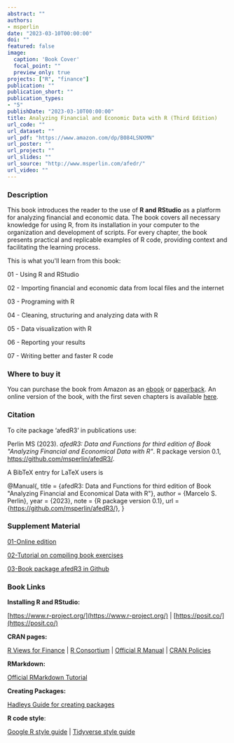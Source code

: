 ```yaml
---
abstract: ""
authors:
- msperlin
date: "2023-03-10T00:00:00"
doi: ""
featured: false
image:
  caption: 'Book Cover'
  focal_point: ""
  preview_only: true
projects: ["R", "finance"]
publication: ""
publication_short: ""
publication_types:
- "5"
publishDate: "2023-03-10T00:00:00"
title: Analyzing Financial and Economic Data with R (Third Edition)
url_code: ""
url_dataset: ""
url_pdf: "https://www.amazon.com/dp/B084LSNXMN"
url_poster: ""
url_project: ""
url_slides: ""
url_source: "http://www.msperlin.com/afedr/"
url_video: ""
---
```


### Description

This book introduces the reader to the use of **R and RStudio** as a platform for analyzing financial and economic data. The book covers all necessary knowledge for using R, from its installation in your computer to the organization and development of scripts. For every chapter, the book presents practical and replicable examples of R code, providing context and facilitating the learning process. 

This is what you'll learn from this book:

01 - Using R and RStudio

02 - Importing financial and economic data from local files and the internet

03 - Programing with R

04 - Cleaning, structuring and analyzing data with R

05 - Data visualization with R

06 - Reporting your results

07 - Writing better and faster R code


### Where to buy it

You can purchase the book from Amazon as an [ebook](https://www.amazon.com/dp/B084LSNXMN) or [paperback](https://www.amazon.com/dp/171062731X). An online version of the book, with the first seven chapters is available [here](https://www.msperlin.com/afedr/).

### Citation

To cite package ‘afedR3’ in publications use:

  Perlin MS (2023). _afedR3: Data and Functions
  for third edition of Book "Analyzing Financial
  and Economical Data with R"_. R package version
  0.1, <https://github.com/msperlin/afedR3/>.

A BibTeX entry for LaTeX users is

  @Manual{,
    title = {afedR3: Data and Functions for third edition of Book "Analyzing Financial and Economical Data with R"},
    author = {Marcelo S. Perlin},
    year = {2023},
    note = {R package version 0.1},
    url = {https://github.com/msperlin/afedR3/},
  }




### Supplement Material

[01-Online edition](https://www.msperlin.com/afedR/)

[02-Tutorial on compiling book exercises](https://www.msperlin.com/post/2023-03-10-compiling-exercises-afedR3/)

[03-Book package afedR3 in Github](https://github.com/msperlin/afedR3)


### Book Links

**Installing R and RStudio:**

[https://www.r-project.org/](https://www.r-project.org/) | [https://posit.co/](https://posit.co/)

**CRAN pages:**

[R Views for Finance](https://cran.r-project.org/web/views/Finance.html) | [R Consortium](https://www.r-consortium.org/) | [Official R Manual](https://cran.r-project.org/doc/manuals/R-lang.html) | [CRAN Policies](https://cran.r-project.org/web/packages/policies.html)

**RMarkdown:**

[Official RMarkdown Tutorial](http://rmarkdown.rstudio.com/index.html) 

**Creating Packages:**

[Hadleys Guide for creating packages](http://r-pkgs.had.co.nz/intro.html) 

**R code style**:

[Google R style guide](https://google.github.io/styleguide/Rguide.xml) | [Tidyverse style guide](http://adv-r.had.co.nz/Style.html)

